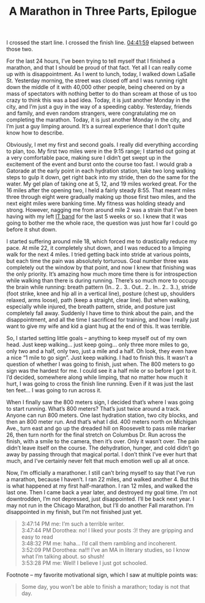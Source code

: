 ﻿---
layout: post
title: A Marathon in Three Parts, Epilogue
---

I crossed the start line.  I crossed the finish line. [04:41:59](http://results.chicagomarathon.com/2013/?content=detail&fpid=favorites&pid=favorites&idp=999999107FA3090000100997&lang=EN_CAP&event=MAR)
elapsed between those two.

For the last 24 hours, I’ve been trying to tell myself that I finished a marathon, and that I should be proud of that fact.  Yet all I can really
come up with is disappointment.  As I went to lunch, today, I walked down LaSalle St.  Yesterday morning, the street was closed off and I was
running right down the middle of it with 40,000 other people, being cheered on by a mass of spectators with nothing better to do than scream at
those of us too crazy to think this was a bad idea.  Today, it is just another Monday in the city, and I’m just a guy in the way of a speeding cabby.
Yesterday, friends and family, and even random strangers, were congratulating me on completing the marathon.  Today, it is just another Monday in the
city, and I’m just a guy limping around.  It’s a surreal experience that I don’t quite know how to describe.

Obviously, I met my first and second goals.  I really did everything according to plan, too.  My first two miles were in the 9:15 range; I started
out going at a very comfortable pace,  making sure I didn’t get swept up in the excitement of the event and burst onto the course too fast.  I would
grab a Gatorade at the early point in each hydration station, take two long walking steps to gulp it down, get right back into my stride, then do the
same for the water.  My gel plan of taking one at 5, 12, and 19 miles worked great.  For the 16 miles after the opening two, I held a fairly steady 8:55.
That meant miles three through eight were gradually making up those first two miles, and the next eight miles were banking time.  My fitness was
holding steady and strong.  However, nagging me from around mile 2 was a strain that I’ve been having with my left [IT band](http://en.wikipedia.org/wiki/Iliotibial_band_syndrome)
for the last 5 weeks or so.  I knew that it was going to bother me the whole race, the question was just how far I could go before it shut down.

I started suffering around mile 18, which forced me to drastically reduce my pace.  At mile 22, it completely shut down, and I was reduced to a
limping walk for the next 4 miles.  I tried getting back into stride at various points, but each time the pain was absolutely torturous.  Goal
number three was completely out the window by that point, and now I knew that finishing was the only priority.  It’s amazing how much more time
there is for introspection while walking than there is during running.  There’s so much more to occupy the brain while running:  breath pattern
(In.. 2.. 3.. Out.. 2.. In.. 2.. 3..), stride (foot strike, knee and hip all in a vertical line), posture (chest up, shoulders relaxed, arms loose),
path (keep a straight, clear line).  But when walking, especially while injured, the breath pattern, stride, and posture just completely fall away.
Suddenly I have time to think about the pain, and the disappointment, and all the time I sacrificed for training, and how I really just want to give
my wife and kid a giant hug at the end of this.  It was terrible.

So, I started setting little goals – anything to keep myself out of my own head.  Just keep walking… just keep going… only three more miles to go,
only two and a half, only two, just a mile and a half.  Oh look, they even have a nice “1 mile to go sign”.  Just keep walking.  I had to finish this.
It wasn’t a question of whether I was going to finish, just when.  The 800 meters to go sign was the hardest for me.  I could see it a half mile or so
before I got to it.  I’d decided, somewhere along while limping, that no matter how much it hurt, I was going to cross the finish line running.
Even if it was just the last ten feet… I was going to run across it.

When I finally saw the 800 meters sign, I decided that’s where I was going to start running.  What’s 800 meters?  That’s just twice around a track.
Anyone can run 800 meters.  One last hydration station, two city blocks, and then an 800 meter run.  And that’s what I did.  400 meters north on
Michigan Ave., turn east and go up the dreaded hill on Roosevelt to pass mile marker 26, then turn north for the final stretch on Columbus Dr.
Run across the finish, with a smile to the camera, then it’s over.  Only it wasn’t over.  The pain didn’t leave itself on the course.
The dehydration, hunger, and cold didn’t go away by passing through that magical portal.  I don’t think I’ve ever hurt that much, and I’ve certainly
never felt that much emotion well up all at once.

Now, I’m officially a marathoner.  I still can’t bring myself to say that I’ve run a marathon, because I haven’t.  I ran 22 miles, and walked
another 4.  But this is what happened at my first half-marathon.  I ran 12 miles, and walked the last one.  Then I came back a year later, and
destroyed my goal time.  I’m not downtrodden, I’m not depressed, just disappointed.  I’ll be back next year.  I may not run in the Chicago Marathon,
but I’ll do another Fall marathon.  I’m disappointed in my finish, but I’m not finished just yet.

> 3:47:14 PM me: I’m such a terrible writer.  
3:47:44 PM Dorothea: no! I liked your posts :)! they are gripping and easy to read  
3:48:32 PM me: haha… I’d call them rambling and incoherent.  
3:52:09 PM Dorothea: na!!! I’ve an MA in literary studies, so I know what I’m talking about.  so shush!  
3:53:28 PM me: Well! I believe I just got schooled.  

Footnote – my favorite motivational sign, which I saw at multiple points was:
> Some day, you won’t be able to finish a marathon; today is not that day.